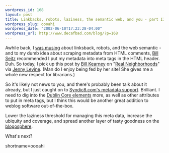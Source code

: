 ```yaml
--- 
wordpress_id: 168
layout: post
title: Linkbacks, robots, laziness, the semantic web, and you - part II
wordpress_slug: oooahi
wordpress_date: "2002-06-10T17:23:28-04:00"
wordpress_url: http://www.decafbad.com/blog/?p=168
---
```

<p>Awhile back, I <a href="http://www.decafbad.com/news_archives/000142.phtml#000142">was musing</a> about linksback, robots, and the web semantic - and to my dumb idea about scraping metadata from HTML comments, <a href="http://webseitz.fluxent.com/wiki">Bill Seitz</a> recommended I put my metadata into meta tags in the HTML header.  Duh.  So today, I pick up this post by <a href="http://www.syndic8.com/~wkearney/blogs/syndic8/">Bill Kearney</a> on "<a href="http://www.syndic8.com/~wkearney/blogs/syndic8/archives/000020.html#000020">Real Neighborhoods</a>" via <a href="http://www.theshiftedlibrarian.com/2002/06/09.html#a2227">Jenny Levine</a>.  (Man do I enjoy being fed by her site!  She gives me a whole new respect for librarians.)</p>
<p>So it's likely not news to you, and there's probably been talk about it already, but I just caught on to <a href="http://www.syndic8.com/help_metadata.php">Syndic8.com's metadata support</a>.  Brilliant.  I need to dig into the <a href="http://www.purl.org/metadata/dublin_core_elements">Dublin Core elements</a> more, as well as other attributes to put in meta tags, but I think this would be another great addition to weblog software out-of-the-box.</p>
<p>Lower the laziness threshold for managing this meta data, increase the ubiquity and coverage, and spread another layer of tasty goodness on the <a href="http://www.microcontentnews.com/articles/blogosphere.htm">blogosphere</a>.</p>
<p>What's next?</p>
<!--more-->
shortname=oooahi
